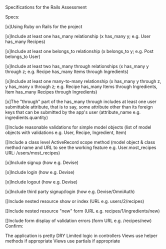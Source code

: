 Specifications for the Rails Assessment

Specs:

 [x]Using Ruby on Rails for the project

 [x]Include at least one has_many relationship (x has_many y; e.g. User has_many Recipes)

 [x]Include at least one belongs_to relationship (x belongs_to y; e.g. Post belongs_to User)

 [x]Include at least two has_many through relationships (x has_many y through z; e.g. Recipe has_many Items through Ingredients)

 [x]Include at least one many-to-many relationship (x has_many y through z, y has_many x through z; e.g. Recipe has_many Items through Ingredients, Item has_many Recipes through Ingredients)

 [x]The "through" part of the has_many through includes at least one user submittable attribute, that is to say, some attribute other than its foreign keys that can be submitted by the app's user (attribute_name e.g. ingredients.quantity)

 []Include reasonable validations for simple model objects (list of model objects with validations e.g. User, Recipe, Ingredient, Item)

 []Include a class level ActiveRecord scope method (model object & class method name and URL to see the working feature e.g. User.most_recipes URL: /users/most_recipes)

 [x]Include signup (how e.g. Devise)

 [x]Include login (how e.g. Devise)

 [x]Include logout (how e.g. Devise)

 [x]Include third party signup/login (how e.g. Devise/OmniAuth)

 []Include nested resource show or index (URL e.g. users/2/recipes)

 []Include nested resource "new" form (URL e.g. recipes/1/ingredients/new)

 []Include form display of validation errors (form URL e.g. /recipes/new)
Confirm:

 The application is pretty DRY
 Limited logic in controllers
 Views use helper methods if appropriate
 Views use partials if appropriate
